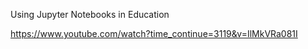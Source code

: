 Using Jupyter Notebooks in Education

https://www.youtube.com/watch?time_continue=3119&v=IlMkVRa081I